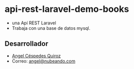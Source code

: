 # api-rest-laravel-demo-books

* una Apí REST Laravel
* Trabaja con una base de datos mysql.

## Desarrollador

*  [Angel Céspedes Quiroz](https://bo.linkedin.com/in/acq1305)
*  Correo:  <angel@nubeando.com>